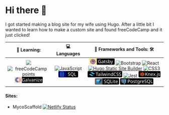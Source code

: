 # Hi there 👋

I got started making a blog site for my wife using Hugo. After a little bit I wanted to learn how to make a custom site and found freeCodeCamp and it just clicked!
  
| 🏫 Learning:     | 💻Languages   | 🧱 Frameworks and Tools: 🛠️   |
|:-----------------:|:----------------------------:|:--------------------:|
| <a href="https://freecodecamp.org" target="_blank"> <img src="https://design-style-guide.freecodecamp.org/downloads/fcc_primary_large.jpg" height=20px> </a>  ![freeCodeCamp points](https://img.shields.io/freecodecamp/points/fccd6819787-d362-40b5-9761-e9f3c8f72111?logo=freecodecamp&amp;label=freeCodeCamp&amp;link=https%3A%2F%2Fwww.freecodecamp.org%2Ffccd6819787-d362-40b5-9761-e9f3c8f72111) <a href="https://galvanize.com" target="_blank" title="Galvanize Bootcamp"><img height="20px" src="./images/galvanize.svg"></a> |  ![JavaScript](https://img.shields.io/badge/-JavaScript-000000?style=flat&amp;logo=javascript)<a href="https://en.wikipedia.org/wiki/SQL" target="_blank"><img src="images/sql.svg" height="20"></a>  |  <a href="https://gatsbyjs.com" target="_blank" title="Gatsby static website builder"><img src="./images/gatsby.svg" height=20px></a> ![Bootstrap](https://img.shields.io/badge/-Bootstrap-000000?style=flat&amp;logo=bootstrap&amp;logoColor=ffffff&amp;labelColor=563D7C) ![React](https://img.shields.io/badge/-React-000000?style=flat&amp;logo=react) <a href="https://gohugo.io" target="_blank"><img title="Hugo Static Site Builder" src="https://raw.githubusercontent.com/spf13/hugo/master/docs/static/img/hugo-logo.png" height=20px></a>  ![CSS3](https://img.shields.io/badge/-CSS3-000000?style=flat&amp;logo=css3&amp;logoColor=ffffff&amp;labelColor=1572B6) <img src="./images/tailwind.svg" height=20px class="img"> ![Jest](https://img.shields.io/badge/-Jest-000000?style=flat&amp;logo=Jest&amp;logoColor=C21325&amp;labelColor=ffffff) <a href="https://knexjs.org/" target="_blank"><img src="./images/knexjs.svg" height=20px class="img"></a> <a href="https://www.sqlite.org/index.html" target="_blank"><img height="20px" class="img" src="./images/SQLite.svg" title="Sqlite"></a> <a href="https://www.postgresql.org/" target="_blank" ><img height="20px" src="./images/PostgreSQL.svg" title="PostgreSQL" class="img"></a> |                                                                                                  






#### Sites:

 - MycoScaffold
[![Netlify Status](https://api.netlify.com/api/v1/badges/9bbf80f6-441a-423e-a544-384c5c581122/deploy-status)](https://app.netlify.com/sites/mycoscaffold/deploys)

